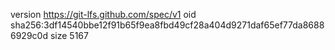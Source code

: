 version https://git-lfs.github.com/spec/v1
oid sha256:3df14540bbe12f91b65f9ea8fbd49cf28a404d9271daf65ef77da86886929c0d
size 5167
